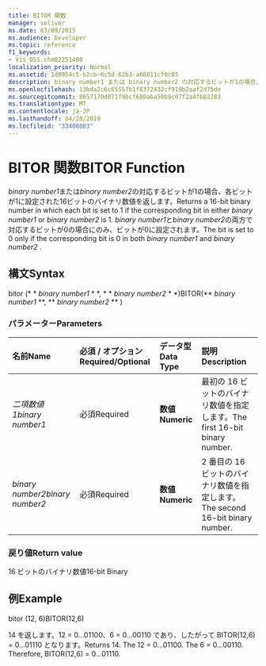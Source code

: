 ```yaml
---
title: BITOR 関数
manager: soliver
ms.date: 03/09/2015
ms.audience: Developer
ms.topic: reference
f1_keywords:
- Vis_DSS.chm82251400
localization_priority: Normal
ms.assetid: 1d0954c5-b2cb-6c5d-62b3-a68011cf0c85
description: binary number1 または binary number2 の対応するビットが1の場合、各ビットが1に設定された16ビットのバイナリ数値を返します。 binary number1 と binary number2 の両方で対応するビットが0の場合にのみ、ビットが0に設定されます。
ms.openlocfilehash: 13bda2c6c65557b1f8372432cf919b2aaf2d75de
ms.sourcegitcommit: 8657170d071f9bcf680aba50b9c07f2a4fb82283
ms.translationtype: MT
ms.contentlocale: ja-JP
ms.lasthandoff: 04/28/2019
ms.locfileid: "33408083"
---
```

# <a name="bitor-function"></a><span data-ttu-id="677e2-104">BITOR 関数</span><span class="sxs-lookup"><span data-stu-id="677e2-104">BITOR Function</span></span>

<span data-ttu-id="677e2-105">*binary number1*または*binary number2*の対応するビットが1の場合、各ビットが1に設定された16ビットのバイナリ数値を返します。</span><span class="sxs-lookup"><span data-stu-id="677e2-105">Returns a 16-bit binary number in which each bit is set to 1 if the corresponding bit in either  *binary number1*  or  *binary number2*  is 1.</span></span> <span data-ttu-id="677e2-106">*binary number1*と*binary number2*の両方で対応するビットが0の場合にのみ、ビットが0に設定されます。</span><span class="sxs-lookup"><span data-stu-id="677e2-106">The bit is set to 0 only if the corresponding bit is 0 in both  *binary number1*  and  *binary number2*  .</span></span> 
  
## <a name="syntax"></a><span data-ttu-id="677e2-107">構文</span><span class="sxs-lookup"><span data-stu-id="677e2-107">Syntax</span></span>

<span data-ttu-id="677e2-108">bitor (\* \* *binary number1* \* \*, \* \* *binary number2* \* \*)</span><span class="sxs-lookup"><span data-stu-id="677e2-108">BITOR(\*\* *binary number1* \*\*, \*\* *binary number2* \*\* )</span></span> 
  
### <a name="parameters"></a><span data-ttu-id="677e2-109">パラメーター</span><span class="sxs-lookup"><span data-stu-id="677e2-109">Parameters</span></span>

|<span data-ttu-id="677e2-110">**名前**</span><span class="sxs-lookup"><span data-stu-id="677e2-110">**Name**</span></span>|<span data-ttu-id="677e2-111">**必須 / オプション**</span><span class="sxs-lookup"><span data-stu-id="677e2-111">**Required/Optional**</span></span>|<span data-ttu-id="677e2-112">**データ型**</span><span class="sxs-lookup"><span data-stu-id="677e2-112">**Data Type**</span></span>|<span data-ttu-id="677e2-113">**説明**</span><span class="sxs-lookup"><span data-stu-id="677e2-113">**Description**</span></span>|
|:-----|:-----|:-----|:-----|
| <span data-ttu-id="677e2-114">_二項数値1_</span><span class="sxs-lookup"><span data-stu-id="677e2-114">_binary number1_</span></span> <br/> |<span data-ttu-id="677e2-115">必須</span><span class="sxs-lookup"><span data-stu-id="677e2-115">Required</span></span>  <br/> |<span data-ttu-id="677e2-116">**数値**</span><span class="sxs-lookup"><span data-stu-id="677e2-116">**Numeric**</span></span> <br/> |<span data-ttu-id="677e2-117">最初の 16 ビットのバイナリ数値を指定します。</span><span class="sxs-lookup"><span data-stu-id="677e2-117">The first 16-bit binary number.</span></span>  <br/> |
| <span data-ttu-id="677e2-118">_binary number2_</span><span class="sxs-lookup"><span data-stu-id="677e2-118">_binary number2_</span></span> <br/> |<span data-ttu-id="677e2-119">必須</span><span class="sxs-lookup"><span data-stu-id="677e2-119">Required</span></span>  <br/> |<span data-ttu-id="677e2-120">**数値**</span><span class="sxs-lookup"><span data-stu-id="677e2-120">**Numeric**</span></span> <br/> |<span data-ttu-id="677e2-121">2 番目の 16 ビットのバイナリ数値を指定します。</span><span class="sxs-lookup"><span data-stu-id="677e2-121">The second 16-bit binary number.</span></span>  <br/> |
   
### <a name="return-value"></a><span data-ttu-id="677e2-122">戻り値</span><span class="sxs-lookup"><span data-stu-id="677e2-122">Return value</span></span>

<span data-ttu-id="677e2-123">16 ビットのバイナリ数値</span><span class="sxs-lookup"><span data-stu-id="677e2-123">16-bit Binary</span></span>
  
## <a name="example"></a><span data-ttu-id="677e2-124">例</span><span class="sxs-lookup"><span data-stu-id="677e2-124">Example</span></span>

<span data-ttu-id="677e2-125">bitor (12, 6)</span><span class="sxs-lookup"><span data-stu-id="677e2-125">BITOR(12,6)</span></span>
  
<span data-ttu-id="677e2-p103">14 を返します。12 = 0...01100、6 = 0...00110 であり、したがって BITOR(12,6) = 0...01110 となります。</span><span class="sxs-lookup"><span data-stu-id="677e2-p103">Returns 14. The 12 = 0...01100. The 6 = 0...00110. Therefore, BITOR(12,6) = 0...01110.</span></span>
  


